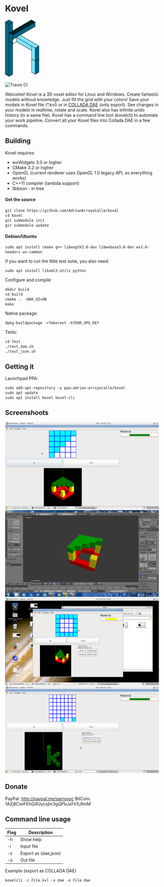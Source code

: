# Kovel

![Kovel](resources/kovel.png)

![Travis CI](https://travis-ci.org/AdrianArroyoCalle/kovel.svg)

Welcome! Kovel is a 3D voxel editor for Linux and Windows. Create fantastic models without knowledge. Just fill the grid with your colors! Save your models in Kovel file (*.kvl) or in [COLLADA DAE](https://www.khronos.org/collada/) (only export).
See changes in your models in realtime, rotate and scale. Kovel also has infinite undo history (in a same file). Kovel has a command line tool (kovelcli) to automate your work pipeline. Convert all your Kovel files into Collada DAE in a few commands.

## Building

Kovel requires:

 * wxWidgets 3.0 or higher
 * CMake 3.2 or higher
 * OpenGL (current renderer uses OpenGL 1.0 legacy API, so everything works)
 * C++11 compiler (lambda support)
 * libbson - in tree
 
#### Get the source

```
git clone https://github.com/AdrianArroyoCalle/kovel
cd kovel
git submodule init
git submodule update
```

#### Debian/Ubuntu

```
sudo apt install cmake g++ libwxgtk3.0-dev libwxbase3.0-dev wx3.0-headers wx-common
```

If you want to run the little test suite, you also need:

```
sudo apt install libxml2-utils python

```

Configure and compile

```
mkdir build
cd build
cmake .. -DWX_UI=ON
make
```

Native package:

```
dpkg-buildpackage -rfakeroot -kYOUR_GPG_KEY
```

Tests:

```
cd test
./test_dae.sh
./test_json.sh
```


## Getting it

Launchpad PPA:

```
sudo add-apt-repository -y ppa:adrian-arroyocalle/kovel
sudo apt update
sudo apt install kovel kovel-cli
```

## Screenshoots

![Kovel Basic](docs/Kovel-1.png)
![Kovel Blender](docs/BlenderKovel.png)
![Kovel rotate](docs/KovelRotate.png)
![Kovel Icon](docs/KovelIcon.png)

## Donate

PayPal: http://paypal.me/aarroyoc
BitCoin: 1A2j8CwiFEhQ4Uycsjhr3gQPbJxFk1LRmM

## Command line usage

|Flag|Description|
|--|-------------|
|-h|Show help|
|-i|Input file|
|-x|Export as (dae,json)|
|-o|Out file|

Example (export as COLLADA DAE)
```
kovelcli -i File.kvl -x dae -o File.dae
```


